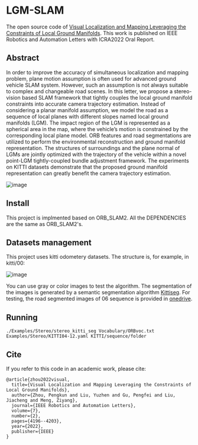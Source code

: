 # LGM-SLAM
The open source code of [Visual Localization and Mapping Leveraging the Constraints of Local Ground Manifolds](https://ieeexplore.ieee.org/document/9699003). This work is published on IEEE Robotics and Automation Letters with ICRA2022 Oral Report.

## Abstract
In order to improve the accuracy of simultaneous localization and mapping problem, plane motion assumption is often used for advanced ground vehicle SLAM system. However, such an assumption is not always suitable to complex and changeable road scenes. In this letter, we propose a stereo-vision based SLAM framework that tightly couples the local ground manifold constraints into accurate camera trajectory estimation. Instead of considering a planar manifold assumption, we model the road as a sequence of local planes with different slopes named local ground manifolds (LGM). The impact region of the LGM is represented as a spherical area in the map, where the vehicle’s motion is constrained by the corresponding local plane model. ORB features and road segmentations are utilized to perform the environmental reconstruction and ground manifold representation. The structures of surroundings and the plane normal of LGMs are jointly optimized with the trajectory of the vehicle within a novel point-LGM tightly-coupled bundle adjustment framework. The experiments on KITTI datasets demonstrate that the proposed ground manifold representation can greatly benefit the camera trajectory estimation.

![image](https://user-images.githubusercontent.com/73513416/178487050-703f6778-6617-4790-bbf3-b7b5acee9010.png)

## Install
This project is implmented based on ORB_SLAM2. All the DEPENDENCIES are the same as ORB_SLAM2's.

## Datasets management
This project uses kitti odometery datasets. The structure is, for example, in kitti/00:

![image](https://user-images.githubusercontent.com/73513416/178627595-eda57ab2-b894-4642-b20f-1593c6d5c955.png)

You can use gray or color images to test the algorithm. The segmentation of the images is generated by a semantic segmentation algorithm [Kittiseg](https://github.com/MarvinTeichmann/KittiSeg). For testing, the road segmented images of  06 sequence is provided in [onedrive](https://1drv.ms/u/s!AhfHoRPHXdC0oBBxGPsqOeKe0mXD?e=Yvwch7).

## Running
```
./Examples/Stereo/stereo_kitti_seg Vocabulary/ORBvoc.txt Examples/Stereo/KITTI04-12.yaml KITTI/sequence/folder
```

## Cite
If you refer to this code in an academic work, please cite:

    @article{zhou2022visual,
      title={Visual Localization and Mapping Leveraging the Constraints of Local Ground Manifolds},
      author={Zhou, Pengkun and Liu, Yuzhen and Gu, Pengfei and Liu, Jiacheng and Meng, Ziyang},
      journal={IEEE Robotics and Automation Letters},
      volume={7},
      number={2},
      pages={4196--4203},
      year={2022},
      publisher={IEEE}
    }

